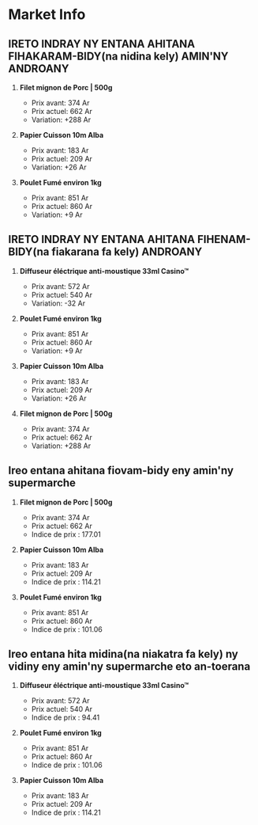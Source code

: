 # Market Info

## IRETO INDRAY NY ENTANA AHITANA FIHAKARAM-BIDY(na nidina kely) AMIN'NY ANDROANY

1. **Filet mignon de Porc | 500g**
   - Prix avant: 374 Ar
   - Prix actuel: 662 Ar
   - Variation: +288 Ar

2. **Papier Cuisson 10m Alba**
   - Prix avant: 183 Ar
   - Prix actuel: 209 Ar
   - Variation: +26 Ar

3. **Poulet Fumé environ 1kg**
   - Prix avant: 851 Ar
   - Prix actuel: 860 Ar
   - Variation: +9 Ar

## IRETO INDRAY NY ENTANA AHITANA FIHENAM-BIDY(na fiakarana fa kely) ANDROANY

1. **Diffuseur éléctrique anti-moustique 33ml Casino™**
   - Prix avant: 572 Ar
   - Prix actuel: 540 Ar
   - Variation: -32 Ar

2. **Poulet Fumé environ 1kg**
   - Prix avant: 851 Ar
   - Prix actuel: 860 Ar
   - Variation: +9 Ar

3. **Papier Cuisson 10m Alba**
   - Prix avant: 183 Ar
   - Prix actuel: 209 Ar
   - Variation: +26 Ar

4. **Filet mignon de Porc | 500g**
   - Prix avant: 374 Ar
   - Prix actuel: 662 Ar
   - Variation: +288 Ar

## Ireo entana ahitana fiovam-bidy eny amin'ny supermarche

1. **Filet mignon de Porc | 500g**
   - Prix avant: 374 Ar
   - Prix actuel: 662 Ar
   - Indice de prix : 177.01

2. **Papier Cuisson 10m Alba**
   - Prix avant: 183 Ar
   - Prix actuel: 209 Ar
   - Indice de prix : 114.21

3. **Poulet Fumé environ 1kg**
   - Prix avant: 851 Ar
   - Prix actuel: 860 Ar
   - Indice de prix : 101.06

## Ireo entana hita midina(na niakatra fa kely) ny vidiny eny amin'ny supermarche eto an-toerana

1. **Diffuseur éléctrique anti-moustique 33ml Casino™**
   - Prix avant: 572 Ar
   - Prix actuel: 540 Ar
   - Indice de prix : 94.41

2. **Poulet Fumé environ 1kg**
   - Prix avant: 851 Ar
   - Prix actuel: 860 Ar
   - Indice de prix : 101.06

3. **Papier Cuisson 10m Alba**
   - Prix avant: 183 Ar
   - Prix actuel: 209 Ar
   - Indice de prix : 114.21

